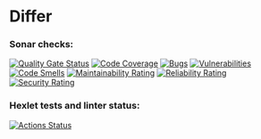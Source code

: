 # Differ

### Sonar checks:
[![Quality Gate Status](https://sonarcloud.io/api/project_badges/measure?project=DaniilKornilov_java-project-71&branch=main&metric=alert_status)](https://sonarcloud.io/summary/overall?id=DaniilKornilov_java-project-71&branch=main)
[![Code Coverage](https://sonarcloud.io/api/project_badges/measure?project=DaniilKornilov_java-project-71&branch=main&metric=code_coverage)](https://sonarcloud.io/summary/overall?id=DaniilKornilov_java-project-71&branch=main)
[![Bugs](https://sonarcloud.io/api/project_badges/measure?project=DaniilKornilov_java-project-71&branch=main&metric=bugs)](https://sonarcloud.io/summary/overall?id=DaniilKornilov_java-project-71&branch=main)
[![Vulnerabilities](https://sonarcloud.io/api/project_badges/measure?project=DaniilKornilov_java-project-71&branch=main&metric=vulnerabilities)](https://sonarcloud.io/summary/overall?id=DaniilKornilov_java-project-71&branch=main)
[![Code Smells](https://sonarcloud.io/api/project_badges/measure?project=DaniilKornilov_java-project-71&branch=main&metric=code_smells)](https://sonarcloud.io/summary/overall?id=DaniilKornilov_java-project-71&branch=main)
[![Maintainability Rating](https://sonarcloud.io/api/project_badges/measure?project=DaniilKornilov_java-project-71&branch=main&metric=sqale_rating)](https://sonarcloud.io/summary/overall?id=DaniilKornilov_java-project-71&branch=main)
[![Reliability Rating](https://sonarcloud.io/api/project_badges/measure?project=DaniilKornilov_java-project-71&branch=main&metric=reliability_rating)](https://sonarcloud.io/summary/overall?id=DaniilKornilov_java-project-71&branch=main)
[![Security Rating](https://sonarcloud.io/api/project_badges/measure?project=DaniilKornilov_java-project-71&branch=main&metric=security_rating)](https://sonarcloud.io/summary/overall?id=DaniilKornilov_java-project-71&branch=main)

### Hexlet tests and linter status:
[![Actions Status](https://github.com/DaniilKornilov/java-project-71/actions/workflows/hexlet-check.yml/badge.svg)](https://github.com/DaniilKornilov/java-project-71/actions)